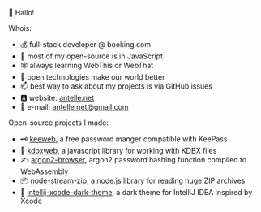 :wave:  Hallo!

Whois:
- :moneybag:  full-stack developer @ booking.com
- :hammer:  most of my open-source is in JavaScript
- :spider_web:  always learning WebThis or WebThat
- :seedling:  open technologies make our world better
- :mailbox:  best way to ask about my projects is via GitHub issues
- :a:  website: [antelle.net](https://antelle.net/)
- :email:  e-mail: antelle.net@gmail.com

Open-source projects I made:
- :old_key:  [keeweb](https://github.com/keeweb/keeweb), a free password manger compatible with KeePass
- :closed_lock_with_key:  [kdbxweb](https://github.com/keeweb/kdbxweb), a javascript library for working with KDBX files
- :writing_hand:  [argon2-browser](https://antelle.net/argon2-browser), argon2 password hashing function compiled to WebAssembly
- :package:  [node-stream-zip](https://github.com/antelle/node-stream-zip), a node.js library for reading huge ZIP archives
- :nail_care:  [intellij-xcode-dark-theme](https://github.com/antelle/intellij-xcode-dark-theme), a dark theme for IntelliJ IDEA inspired by Xcode
